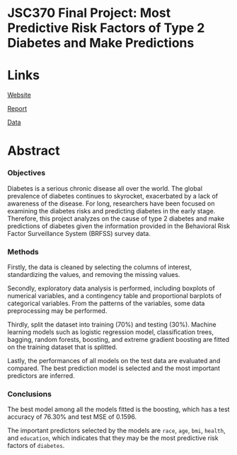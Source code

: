 # JSC370 Final Project: Most Predictive Risk Factors of Type 2 Diabetes and Make Predictions

# Links
[Website](https://jennifer-xxx.github.io/Diabetes-Risk-Factors-and-Predictions/index.html)

[Report](Report.pdf)

[Data](https://github.com/Jennifer-xxx/Diabetes-Risk-Factors-and-Predictions/tree/master/data)

# Abstract

### Objectives

Diabetes is a serious chronic disease all over the world. The global prevalence of diabetes continues to skyrocket, exacerbated by a lack of awareness of the disease. For long, researchers have been focused on examining the diabetes risks and predicting diabetes in the early stage. Therefore, this project analyzes on the cause of type 2 diabetes and make predictions of diabetes given the information provided in the Behavioral Risk Factor Surveillance System (BRFSS) survey data.

### Methods

Firstly, the data is cleaned by selecting the columns of interest, standardizing the values, and removing the missing values.

Secondly, exploratory data analysis is performed, including boxplots of numerical variables, and a contingency table and proportional barplots of categorical variables. From the patterns of the variables, some data preprocessing may be performed.

Thirdly, split the dataset into training (70%) and testing (30%). Machine learning models such as logistic regression model, classification trees, bagging, random forests, boosting, and extreme gradient boosting are fitted on the training dataset that is splitted.

Lastly, the performances of all models on the test data are evaluated and compared. The best prediction model is selected and the most important predictors are inferred.

### Conclusions

The best model among all the models fitted is the boosting, which has a test accuracy of 76.30% and test MSE of 0.1596.

The important predictors selected by the models are `race`, `age`, `bmi`, `health`, and `education`, which indicates that they may be the most predictive risk factors of `diabetes`.